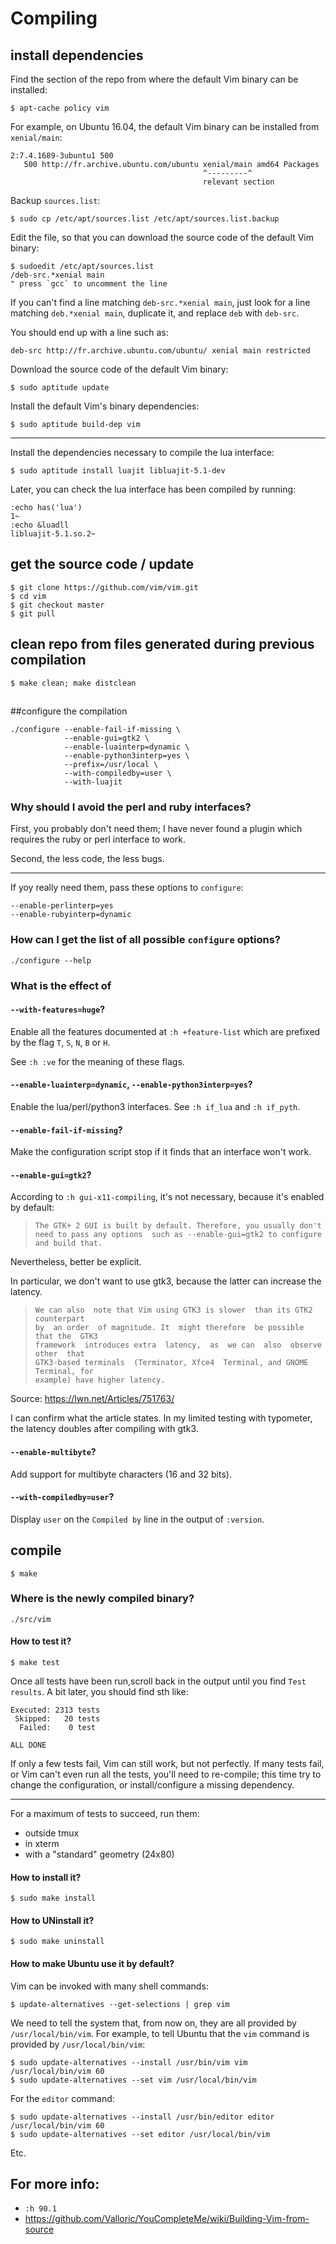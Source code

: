 # Compiling
## install dependencies

Find the section of the repo from where the default Vim binary can be installed:

    $ apt-cache policy vim

For example, on Ubuntu 16.04, the default Vim binary can be installed from `xenial/main`:

    2:7.4.1689-3ubuntu1 500
       500 http://fr.archive.ubuntu.com/ubuntu xenial/main amd64 Packages
                                               ^---------^
                                               relevant section

Backup `sources.list`:

    $ sudo cp /etc/apt/sources.list /etc/apt/sources.list.backup

Edit the file, so that you can download the source code of the default Vim binary:

    $ sudoedit /etc/apt/sources.list
    /deb-src.*xenial main
    " press `gcc` to uncomment the line

If you can't find  a line matching `deb-src.*xenial main`, just  look for a line
matching `deb.*xenial main`, duplicate it, and replace `deb` with `deb-src`.

You should end up with a line such as:

    deb-src http://fr.archive.ubuntu.com/ubuntu/ xenial main restricted

Download the source code of the default Vim binary:

    $ sudo aptitude update

Install the default Vim's binary dependencies:

    $ sudo aptitude build-dep vim

---

Install the dependencies necessary to compile the lua interface:

    $ sudo aptitude install luajit libluajit-5.1-dev

Later, you can check the lua interface has been compiled by running:

    :echo has('lua')
    1~
    :echo &luadll
    libluajit-5.1.so.2~

## get the source code / update

    $ git clone https://github.com/vim/vim.git
    $ cd vim
    $ git checkout master
    $ git pull

## clean repo from files generated during previous compilation

    $ make clean; make distclean

##
##configure the compilation

    ./configure --enable-fail-if-missing \
                --enable-gui=gtk2 \
                --enable-luainterp=dynamic \
                --enable-python3interp=yes \
                --prefix=/usr/local \
                --with-compiledby=user \
                --with-luajit

### Why should I avoid the perl and ruby interfaces?

First, you probably don't need them; I  have never found a plugin which requires
the ruby or perl interface to work.

Second, the less code, the less bugs.

---

If yoy really need them, pass these options to `configure`:

    --enable-perlinterp=yes
    --enable-rubyinterp=dynamic

### How can I get the list of all possible `configure` options?

    ./configure --help

###
### What is the effect of
#### `--with-features=huge`?

Enable all the  features documented at `:h +feature-list` which  are prefixed by
the flag `T`, `S`, `N`, `B` or `H`.

See `:h :ve` for the meaning of these flags.

####
#### `--enable-luainterp=dynamic`, `--enable-python3interp=yes`?

Enable the lua/perl/python3 interfaces.
See `:h if_lua` and `:h if_pyth`.

#### `--enable-fail-if-missing`?

Make the configuration script stop if it finds that an interface won't work.

####
#### `--enable-gui=gtk2`?

According to `:h gui-x11-compiling`, it's not necessary, because it's enabled by
default:

>     The GTK+ 2 GUI is built by default. Therefore, you usually don't
>     need to pass any options  such as --enable-gui=gtk2 to configure
>     and build that.

Nevertheless, better be explicit.

In particular, we don't want to use gtk3, because the latter can increase the latency.

>     We can also  note that Vim using GTK3 is slower  than its GTK2 counterpart
>     by  an order  of magnitude. It  might therefore  be possible  that the  GTK3
>     framework  introduces extra  latency,  as  we can  also  observe other  that
>     GTK3-based terminals  (Terminator, Xfce4  Terminal, and GNOME  Terminal, for
>     example) have higher latency.

Source: <https://lwn.net/Articles/751763/>

I can confirm what the article states.
In my limited testing with typometer, the latency doubles after compiling with gtk3.

#### `--enable-multibyte`?

Add support for multibyte characters (16 and 32 bits).

#### `--with-compiledby=user`?

Display `user` on the `Compiled by` line in the output of `:version`.

###
## compile

    $ make

### Where is the newly compiled binary?

    ./src/vim

#### How to test it?

    $ make test

Once all tests have been run,scroll back in the output until you find `Test results`.
A bit later, you should find sth like:

    Executed: 2313 tests
     Skipped:   20 tests
      Failed:    0 test

    ALL DONE

If only a few tests fail, Vim can still work, but not perfectly.
If  many tests  fail,  or Vim  can't  even run  all the  tests,  you'll need  to
re-compile; this  time try to  change the configuration, or  install/configure a
missing dependency.

---

For a maximum of tests to succeed, run them:

   - outside tmux
   - in xterm
   - with a "standard" geometry (24x80)

#### How to install it?

    $ sudo make install

#### How to UNinstall it?

    $ sudo make uninstall

#### How to make Ubuntu use it by default?

Vim can be invoked with many shell commands:

    $ update-alternatives --get-selections | grep vim

We need to tell the system that, from now on, they are all provided by `/usr/local/bin/vim`.
For example, to tell Ubuntu that the `vim` command is provided by `/usr/local/bin/vim`:

    $ sudo update-alternatives --install /usr/bin/vim vim /usr/local/bin/vim 60
    $ sudo update-alternatives --set vim /usr/local/bin/vim

For the `editor` command:

    $ sudo update-alternatives --install /usr/bin/editor editor /usr/local/bin/vim 60
    $ sudo update-alternatives --set editor /usr/local/bin/vim

Etc.

##
## For more info:

- `:h 90.1`
- <https://github.com/Valloric/YouCompleteMe/wiki/Building-Vim-from-source>

